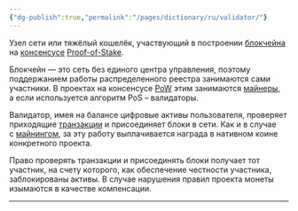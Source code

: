 ```yaml
---
{"dg-publish":true,"permalink":"/pages/dictionary/ru/validator/"}
---
```



Узел сети или тяжёлый кошелёк, участвующий в построении [блокчейна](https://hackmd.io/IzACXndyQ2mXFL98xANIZQ) на [консенсусе](https://hackmd.io/Lp3Gsxk1QtW5cybcm0kmhA) [Proof-of-Stake](https://hackmd.io/bSpVyNvoSyCYApUyRNeCXA).

Блокчейн — это сеть без единого центра управления, поэтому поддержанием работы распределенного реестра занимаются сами участники. В проектах на консенсусе [PoW](https://hackmd.io/Emj7xhHqRtG_pSusnUQeUg) этим занимаются [майнеры](https://hackmd.io/yv9GHF2KSSS-daDFH4-REQ), а если используется алгоритм PoS – валидаторы.

Валидатор, имея на балансе цифровые активы пользователя, проверяет приходящие [транзакции](https://hackmd.io/vUoz3rZyQn2h1HEGNsGm_Q) и присоединяет блоки в сети. Как и в случае с [майнингом](https://hackmd.io/yv9GHF2KSSS-daDFH4-REQ), за эту работу выплачивается награда в нативном коине конкретного проекта.

Право проверять транзакции и присоединять блоки получает тот участник, на счету которого, как обеспечение честности участника, заблокированы активы. В случае нарушения правил проекта монеты изымаются в качестве компенсации.

---
